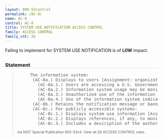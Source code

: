 ```yaml
---
layout: 800-53control
permalink: /AC-8/
name: AC-8
control: AC-8
title: SYSTEM USE NOTIFICATION ACCESS CONTROL
family: ACCESS CONTROL
family_cnt: 26
---
```

<p class="text-info">Failing to implement for SYSTEM USE NOTIFICATION is of <b>LOW</b> impact.</p>

<h3 style="border-bottom:1px solid #ddd;margin:30px 0 8px 0;">Statement</h3>
<blockquote>
<pre>     The information system: 
      (AC-8a.) Displays to users [Assignment: organization-defined system use notification message or banner] before granting access to the system that provides privacy and security notices consistent with applicable federal laws, Executive Orders, directives, policies, regulations, standards, and guidance and states that: 
        (AC-8a.1.) Users are accessing a U.S. Government information system; 
        (AC-8a.2.) Information system usage may be monitored, recorded, and subject to audit; 
        (AC-8a.3.) Unauthorized use of the information system is prohibited and subject to criminal and civil penalties; and 
        (AC-8a.4.) Use of the information system indicates consent to monitoring and recording; 
      (AC-8b.) Retains the notification message or banner on the screen until users acknowledge the usage conditions and take explicit actions to log on to or further access the information system; and 
      (AC-8c.) For publicly accessible systems: 
        (AC-8c.1.) Displays system use information [Assignment: organization-defined conditions], before granting further access; 
        (AC-8c.2.) Displays references, if any, to monitoring, recording, or auditing that are consistent with privacy accommodations for such systems that generally prohibit those activities; and 
        (AC-8c.3.) Includes a description of the authorized uses of the system. 
</pre>
<p><small>via NIST Special Publication 800-53v4. View all 26 <i>ACCESS CONTROL</i> rules. <a href="/cce/ssg/group/$Group_id"><span class="glyphicon glyphicon-link"></span></a> </small></p>
</blockquote>

